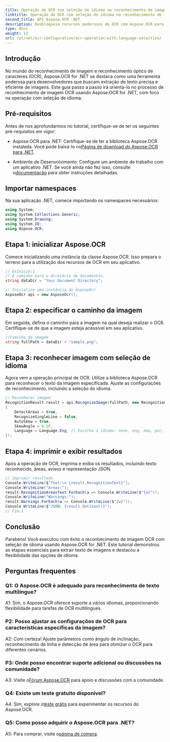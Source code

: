 ```yaml
---
title: Operação de OCR com seleção de idioma no reconhecimento de imagem OCR
linktitle: Operação de OCR com seleção de idioma no reconhecimento de imagem OCR
second_title: API Aspose.OCR .NET
description: Desbloqueie recursos poderosos de OCR com Aspose.OCR para .NET. Extraia texto de imagens perfeitamente.
type: docs
weight: 12
url: /pt/net/ocr-configuration/ocr-operation-with-language-selection/
---
```

## Introdução

No mundo do reconhecimento de imagem e reconhecimento óptico de caracteres (OCR), Aspose.OCR for .NET se destaca como uma ferramenta poderosa para desenvolvedores que buscam extração de texto precisa e eficiente de imagens. Este guia passo a passo irá orientá-lo no processo de reconhecimento de imagem OCR usando Aspose.OCR for .NET, com foco na operação com seleção de idioma.

## Pré-requisitos

Antes de nos aprofundarmos no tutorial, certifique-se de ter os seguintes pré-requisitos em vigor:

-  Aspose.OCR para .NET: Certifique-se de ter a biblioteca Aspose.OCR instalada. Você pode baixá-lo no[Página de download do Aspose.OCR para .NET](https://releases.aspose.com/ocr/net/).

- Ambiente de Desenvolvimento: Configure um ambiente de trabalho com um aplicativo .NET. Se você ainda não fez isso, consulte o[documentação](https://reference.aspose.com/ocr/net/) para obter instruções detalhadas.

## Importar namespaces

Na sua aplicação .NET, comece importando os namespaces necessários:

```csharp
using System;
using System.Collections.Generic;
using System.Drawing;
using System.IO;
using Aspose.OCR;
```

## Etapa 1: inicializar Aspose.OCR

Comece inicializando uma instância da classe Aspose.OCR. Isso prepara o terreno para a utilização dos recursos de OCR em seu aplicativo.

```csharp
// ExInício:1
// O caminho para o diretório de documentos.
string dataDir = "Your Document Directory";

// Inicialize uma instância do AsposeOcr
AsposeOcr api = new AsposeOcr();
```

## Etapa 2: especificar o caminho da imagem

Em seguida, defina o caminho para a imagem na qual deseja realizar o OCR. Certifique-se de que a imagem esteja acessível em seu aplicativo.

```csharp
//Caminho da imagem
string fullPath = dataDir + "sample.png";
```

## Etapa 3: reconhecer imagem com seleção de idioma

Agora vem a operação principal de OCR. Utilize a biblioteca Aspose.OCR para reconhecer o texto da imagem especificada. Ajuste as configurações de reconhecimento, incluindo a seleção do idioma.

```csharp
// Reconhecer imagem
RecognitionResult result = api.RecognizeImage(fullPath, new RecognitionSettings
{
    DetectAreas = true,
    RecognizeSingleLine = false,
    AutoSkew = true,
    SkewAngle = 0.2F,
    Language = Language.Eng, // Escolha o idioma: none, eng, deu, por, spa, fra, ita, cze, dan, dum, est, fin, lav, lit, nor, pol, rum, srp_hrv, slk, slv, swe, chi
});
```

## Etapa 4: imprimir e exibir resultados

Após a operação de OCR, imprima e exiba os resultados, incluindo texto reconhecido, áreas, avisos e representação JSON.

```csharp
// Imprimir resultado
Console.WriteLine($"Text:\n {result.RecognitionText}");
Console.WriteLine("Areas:");
result.RecognitionAreasText.ForEach(a => Console.WriteLine($"{a}"));
Console.WriteLine("Warnings:");
result.Warnings.ForEach(w => Console.WriteLine($"{w}"));
Console.WriteLine($"JSON: {result.GetJson()}");
// Fim:1
```

## Conclusão

Parabéns! Você executou com êxito o reconhecimento de imagem OCR com seleção de idioma usando Aspose.OCR for .NET. Este tutorial demonstrou as etapas essenciais para extrair texto de imagens e destacou a flexibilidade das opções de idioma.

## Perguntas frequentes

### Q1: O Aspose.OCR é adequado para reconhecimento de texto multilíngue?

A1: Sim, o Aspose.OCR oferece suporte a vários idiomas, proporcionando flexibilidade para tarefas de OCR multilíngues.

### P2: Posso ajustar as configurações de OCR para características específicas da imagem?

A2: Com certeza! Ajuste parâmetros como ângulo de inclinação, reconhecimento de linha e detecção de área para otimizar o OCR para diferentes cenários.

### P3: Onde posso encontrar suporte adicional ou discussões na comunidade?

 A3: Visite o[Fórum Aspose.OCR](https://forum.aspose.com/c/ocr/16) para apoio e discussões com a comunidade.

### Q4: Existe um teste gratuito disponível?

 A4: Sim, explore o[teste grátis](https://releases.aspose.com/) para experimentar os recursos do Aspose.OCR.

### Q5: Como posso adquirir o Aspose.OCR para .NET?

 A5: Para comprar, visite o[página de compra](https://purchase.aspose.com/buy).
